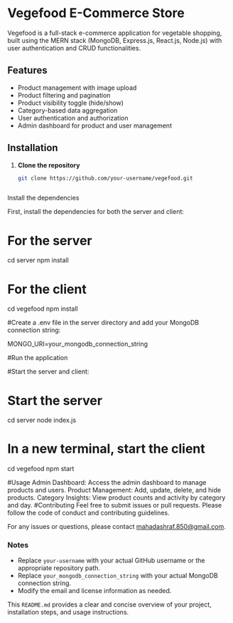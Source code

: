 # Vegefood E-Commerce Store

Vegefood is a full-stack e-commerce application for vegetable shopping, built using the MERN stack (MongoDB, Express.js, React.js, Node.js) with user authentication and CRUD functionalities.

## Features

- Product management with image upload
- Product filtering and pagination
- Product visibility toggle (hide/show)
- Category-based data aggregation
- User authentication and authorization
- Admin dashboard for product and user management

## Installation

1. **Clone the repository**

   ```bash
   git clone https://github.com/your-username/vegefood.git



Install the dependencies

First, install the dependencies for both the server and client:

# For the server
cd server
npm install

# For the client
cd vegefood
npm install


#Create a .env file in the server directory and add your MongoDB connection string:

MONGO_URI=your_mongodb_connection_string




#Run the application

#Start the server and client:


# Start the server
cd server
node index.js

# In a new terminal, start the client
cd vegefood
npm start


#Usage
Admin Dashboard: Access the admin dashboard to manage products and users.
Product Management: Add, update, delete, and hide products.
Category Insights: View product counts and activity by category and day.
#Contributing
Feel free to submit issues or pull requests. Please follow the code of conduct and contributing guidelines.


For any issues or questions, please contact mahadashraf.850@gmail.com.



### Notes

- Replace `your-username` with your actual GitHub username or the appropriate repository path.
- Replace `your_mongodb_connection_string` with your actual MongoDB connection string.
- Modify the email and license information as needed.

This `README.md` provides a clear and concise overview of your project, installation steps, and usage instructions.
